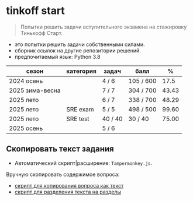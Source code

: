
# tinkoff start

> Попытки решить задачи вступительного экзамена на стажировку Тинькофф Старт.

+ это попытки решить задачи собственными силами.
+ сборник ссылок на другие репозитории решений.
+ предпочитаемый язык: Python 3.8

| сезон           | категория | задач   | балл      | %     |
|-----------------|-----------|---------|-----------|-------|
| 2024 осень      |           | 4  / 6  | 105 / 600 | 17.5  |
| 2025 зима-весна |           | 7  / 7  | 304 / 700 | 43.43 |
| 2025 лето       |           | 6  / 7  | 338 / 700 | 48.29 |
| 2025 лето       | SRE exam  | 5  / 5  | 498 / 500 | 99.60 |
| 2025 лето       | SRE test  | 40 / 40 | 30 / 40   | 75.00 |
| 2025 осень      |           | 5  / 6  |           |       |

## Скопировать текст задания

+ Автоматический скрипт|расширение: `Tampermonkey.js`.

Вручную скопировать содержимое вопроса:

+ [скрипт для копирования вопроса как текст](./extension/console.js)
+ [скрипт для разделения текста на разделы](./extension/sections.js)
